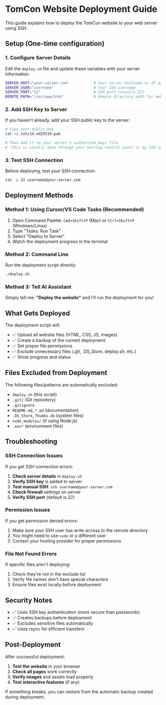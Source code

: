 # TomCon Website Deployment Guide

This guide explains how to deploy the TomCon website to your web server using SSH.

## Setup (One-time configuration)

### 1. Configure Server Details

Edit the `deploy.sh` file and update these variables with your server information:

```bash
SERVER_HOST="your-server.com"           # Your server hostname or IP address
SERVER_USER="username"                  # Your SSH username
SERVER_PORT="22"                        # SSH port (usually 22)
REMOTE_PATH="/var/www/html"             # Remote directory path for website files
```

### 2. Add SSH Key to Server

If you haven't already, add your SSH public key to the server:

```bash
# Copy your public key
cat ~/.ssh/id_ed25519.pub

# Then add it to your server's authorized_keys file
# (This is usually done through your hosting control panel or by SSH'ing once with password)
```

### 3. Test SSH Connection

Before deploying, test your SSH connection:

```bash
ssh -p 22 username@your-server.com
```

## Deployment Methods

### Method 1: Using Cursor/VS Code Tasks (Recommended)

1. Open Command Palette: `Cmd+Shift+P` (Mac) or `Ctrl+Shift+P` (Windows/Linux)
2. Type "Tasks: Run Task"
3. Select "Deploy to Server"
4. Watch the deployment progress in the terminal

### Method 2: Command Line

Run the deployment script directly:

```bash
./deploy.sh
```

### Method 3: Tell AI Assistant

Simply tell me: **"Deploy the website"** and I'll run the deployment for you!

## What Gets Deployed

The deployment script will:

- ✅ Upload all website files (HTML, CSS, JS, images)
- ✅ Create a backup of the current deployment
- ✅ Set proper file permissions
- ✅ Exclude unnecessary files (.git, .DS_Store, deploy.sh, etc.)
- ✅ Show progress and status

## Files Excluded from Deployment

The following files/patterns are automatically excluded:

- `deploy.sh` (this script)
- `.git/` (Git repository)
- `.gitignore`
- `README.md`, `*.md` (documentation)
- `.DS_Store`, `Thumbs.db` (system files)
- `node_modules/` (if using Node.js)
- `.env*` (environment files)

## Troubleshooting

### SSH Connection Issues

If you get SSH connection errors:

1. **Check server details** in `deploy.sh`
2. **Verify SSH key** is added to server
3. **Test manual SSH**: `ssh username@your-server.com`
4. **Check firewall** settings on server
5. **Verify SSH port** (default is 22)

### Permission Issues

If you get permission denied errors:

1. Make sure your SSH user has write access to the remote directory
2. You might need to use `sudo` or a different user
3. Contact your hosting provider for proper permissions

### File Not Found Errors

If specific files aren't deploying:

1. Check they're not in the exclude list
2. Verify file names don't have special characters
3. Ensure files exist locally before deployment

## Security Notes

- ✅ Uses SSH key authentication (more secure than passwords)
- ✅ Creates backups before deployment
- ✅ Excludes sensitive files automatically
- ✅ Uses rsync for efficient transfers

## Post-Deployment

After successful deployment:

1. **Test the website** in your browser
2. **Check all pages** work correctly
3. **Verify images** and assets load properly
4. **Test interactive features** (if any)

If something breaks, you can restore from the automatic backup created during deployment.